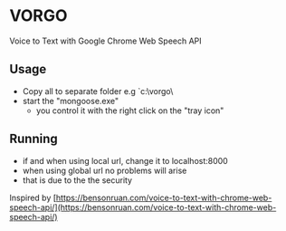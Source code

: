 # VORGO
 Voice to Text with Google Chrome Web Speech API 

 ## Usage

 - Copy all to separate folder e.g `c:\vorgo\
 - start the "mongoose.exe"
   - you control it with the right click on the "tray icon"

## Running

- if and when using local url, change it to localhost:8000
- when using global url no problems will arise
- that is due to the the security
 
 
Inspired by [https://bensonruan.com/voice-to-text-with-chrome-web-speech-api/](https://bensonruan.com/voice-to-text-with-chrome-web-speech-api/)
 
